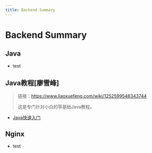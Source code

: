 ```yaml
---
title: Backend Summary
---
```


# Backend Summary



## Java

- test



## Java教程[廖雪峰]

> 链接：https://www.liaoxuefeng.com/wiki/1252599548343744
>
> 这是专门针对小白的零基础Java教程。

- [Java快速入门](/backend/java-tutorial-liaoxuefeng/240606.md)



## Nginx

- test



